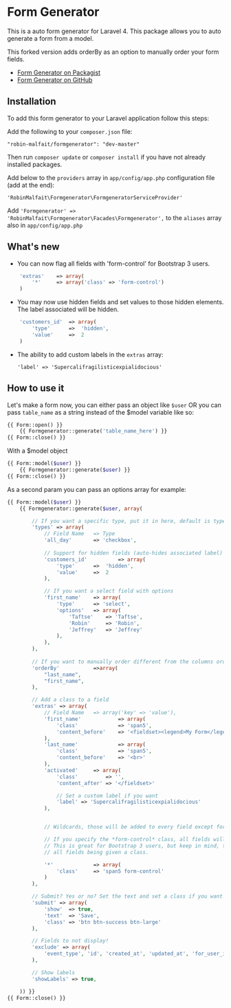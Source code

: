 # Form Generator
This is a auto form generator for Laravel 4. This package allows you to auto generate a form from a model.

This forked version adds orderBy as an option to manually order your form fields.

- [Form Generator on Packagist](https://packagist.org/packages/robin-malfait/formgenerator)
- [Form Generator on GitHub](https://github.com/RobinMalfait/Laravel-auto-form-generator)

## Installation
To add this form generator to your Laravel application follow this steps:

Add the following to your `composer.json` file:

	"robin-malfait/formgenerator": "dev-master"

Then run `composer update` or `composer install` if you have not already installed packages.

Add below to the `providers` array in `app/config/app.php` configuration file (add at the end):

	'RobinMalfait\Formgenerator\FormgeneratorServiceProvider'

Add `'Formgenerator' => 'RobinMalfait\Formgenerator\Facades\Formgenerator',` to the `aliases` array also in `app/config/app.php`

## What's new
* You can now flag all fields with 'form-control' for Bootstrap 3 users.
```php
	'extras'	=> array(
		'*'		=> array('class' => 'form-control')
	)
```

* You may now use hidden fields and set values to those hidden elements. The label associated will be hidden.
```php
	'customers_id'	=> array(
		'type'		=>	'hidden',
		'value'		=>	2
	)
```

* The ability to add custom labels in the `extras` array:

	```'label' => 'Supercalifragilisticexpialidocious'```

## How to use it
Let's make a form now, you can either pass an object like `$user` OR you can pass `table_name` as a string instead of the $model variable like so:

```php
{{ Form::open() }}
	{{ Formgenerator::generate('table_name_here') }}
{{ Form::close() }}
```


With a $model object
```php
{{ Form::model($user) }}
	{{ Formgenerator::generate($user) }}
{{ Form::close() }}
```

As a second param you can pass an options array for example:
```php
{{ Form::model($user) }}
	{{ Formgenerator::generate($user, array(

		// If you want a specific type, put it in here, default is type from the database
		'types' => array(
			// Field Name 	=> Type
			'all_day' 		=> 'checkbox',
			
			// Support for hidden fields (auto-hides associated label) and setting values!
			'customers_id'			=> array(
				'type'		=>	'hidden',
				'value'		=>	2
			),

			// If you want a select field with options
			'first_name'	=> array(
				'type'		=> 'select',
				'options'	=> array(
					'Taftse' 	=> 'Taftse',
					'Robin'		=> 'Robin',
					'Jeffrey'	=> 'Jeffrey'
				),
			),
		),
		
        // If you want to manually order different from the columns order in the database/model 
        'orderBy'           =>array(
            "last_name",
            "first_name",
        ),

		// Add a class to a field
		'extras' => array(
			// Field Name   => array('key' => 'value'),
			'first_name' 			=> array(
				'class' 			=> 'span5',
				'content_before'	=> '<fieldset><legend>My Form</legend>'
			),
			'last_name'				=> array(
				'class' 			=> 'span5',
				'content_before'	=> '<br>'
			),
			'activated' 	=> array(
				'class' 		=> '',
				'content_after'	=> '</fieldset>'

				// Set a custom label if you want
				'label' => 'Supercalifragilisticexpialidocious'
			),


			// Wildcards, those will be added to every field except for the fields that are listed above.

			// If you specify the *form-control* class, all fields will have form-control applied their class list.
			// This is great for Bootstrap 3 users, but keep in mind, the above functionality will break due to
			// all fields being given a class.

			'*'				=> array(
				'class' 	=> 'span5 form-control'
			)
		),

		// Submit? Yes or no? Set the text and set a class if you want
		'submit' => array(
			'show' 	=> true,
			'text'  => 'Save',
			'class' => 'btn btn-success btn-large'
		),

		// Fields to not display!
		'exclude' => array(
			'event_type', 'id', 'created_at', 'updated_at', 'for_user_id'
		),

		// Show labels
		'showLabels' => true,

	)) }}
{{ Form::close() }}
```